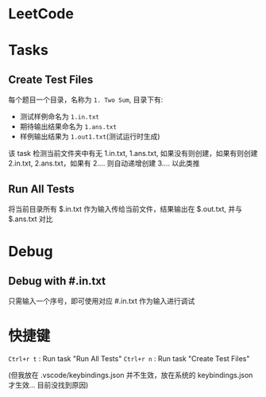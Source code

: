 # LeetCode

# Tasks

## Create Test Files

每个题目一个目录，名称为 `1. Two Sum`, 目录下有:

- 测试样例命名为 `1.in.txt`
- 期待输出结果命名为 `1.ans.txt`
- 样例输出结果为 `1.out1.txt`(测试运行时生成)

该 task 检测当前文件夹中有无 1.in.txt, 1.ans.txt, 如果没有则创建，如果有则创建 2.in.txt, 2.ans.txt，如果有 2.... 则自动递增创建 3.... 以此类推

## Run All Tests

将当前目录所有 $.in.txt 作为输入传给当前文件，结果输出在 $.out.txt, 并与 $.ans.txt 对比

# Debug

## Debug with #.in.txt

只需输入一个序号，即可使用对应 #.in.txt 作为输入进行调试

# 快捷键

`Ctrl+r t` : Run task "Run All Tests"
`Ctrl+r n` : Run task "Create Test Files"

(但我放在 .vscode/keybindings.json 并不生效，放在系统的 keybindings.json 才生效... 目前没找到原因)
